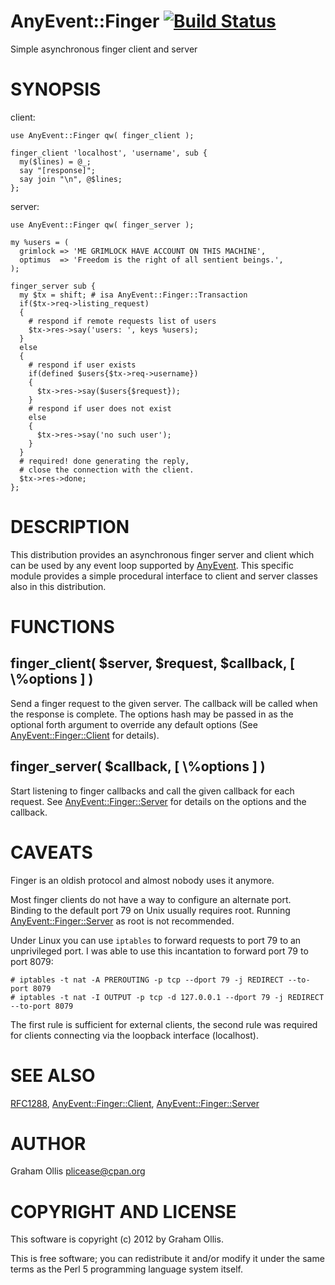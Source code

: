 # AnyEvent::Finger [![Build Status](https://secure.travis-ci.org/plicease/AnyEvent-Finger.png)](http://travis-ci.org/plicease/AnyEvent-Finger)

Simple asynchronous finger client and server

# SYNOPSIS

client:

    use AnyEvent::Finger qw( finger_client );
    
    finger_client 'localhost', 'username', sub {
      my($lines) = @_;
      say "[response]";
      say join "\n", @$lines;
    };

server:

    use AnyEvent::Finger qw( finger_server );
    
    my %users = (
      grimlock => 'ME GRIMLOCK HAVE ACCOUNT ON THIS MACHINE',
      optimus  => 'Freedom is the right of all sentient beings.',
    );
    
    finger_server sub {
      my $tx = shift; # isa AnyEvent::Finger::Transaction
      if($tx->req->listing_request)
      {
        # respond if remote requests list of users
        $tx->res->say('users: ', keys %users);
      }
      else
      {
        # respond if user exists
        if(defined $users{$tx->req->username})
        {
          $tx->res->say($users{$request});
        }
        # respond if user does not exist
        else
        {
          $tx->res->say('no such user');
        }
      }
      # required! done generating the reply,
      # close the connection with the client.
      $tx->res->done;
    };

# DESCRIPTION

This distribution provides an asynchronous finger server and 
client which can be used by any event loop supported by 
[AnyEvent](http://search.cpan.org/perldoc?AnyEvent).  This specific module provides a simple procedural
interface to client and server classes also in this distribution.

# FUNCTIONS

## finger\_client( $server, $request, $callback, \[ \\%options \] )

Send a finger request to the given server.  The callback will
be called when the response is complete.  The options hash may
be passed in as the optional forth argument to override any
default options (See [AnyEvent::Finger::Client](http://search.cpan.org/perldoc?AnyEvent::Finger::Client) for details).

## finger\_server( $callback, \[ \\%options \] )

Start listening to finger callbacks and call the given callback
for each request.  See [AnyEvent::Finger::Server](http://search.cpan.org/perldoc?AnyEvent::Finger::Server) for details
on the options and the callback.

# CAVEATS

Finger is an oldish protocol and almost nobody uses it anymore.

Most finger clients do not have a way to configure an alternate port.  
Binding to the default port 79 on Unix usually requires root.  Running 
[AnyEvent::Finger::Server](http://search.cpan.org/perldoc?AnyEvent::Finger::Server) as root is not recommended.

Under Linux you can use `iptables` to forward requests to port 79 to
an unprivileged port.  I was able to use this incantation to forward port 79
to port 8079:

    # iptables -t nat -A PREROUTING -p tcp --dport 79 -j REDIRECT --to-port 8079
    # iptables -t nat -I OUTPUT -p tcp -d 127.0.0.1 --dport 79 -j REDIRECT --to-port 8079

The first rule is sufficient for external clients, the second rule was required
for clients connecting via the loopback interface (localhost).

# SEE ALSO

[RFC1288](http://tools.ietf.org/html/rfc1288),
[AnyEvent::Finger::Client](http://search.cpan.org/perldoc?AnyEvent::Finger::Client),
[AnyEvent::Finger::Server](http://search.cpan.org/perldoc?AnyEvent::Finger::Server)

# AUTHOR

Graham Ollis <plicease@cpan.org>

# COPYRIGHT AND LICENSE

This software is copyright (c) 2012 by Graham Ollis.

This is free software; you can redistribute it and/or modify it under
the same terms as the Perl 5 programming language system itself.
